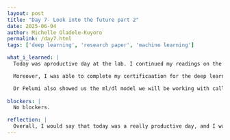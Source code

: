 ```yaml
---
layout: post
title: "Day 7- Look into the future part 2"
date: 2025-06-04
author: Michelle Oladele-Kuyoro
permalink: /day7.html
tags: ['deep learning', 'research paper', 'machine learning']

what_i_learned: |
  Today was aproductive day at the lab. I continued my readings on the research papers provided by our graduate mentor, Dr. Pelumi, and I was given the task of writing a 3-4 page summary on the notes i took while reading the paper. it is to be truned in before the end of this week. When I am done with the summary paper, I will meet with my group members to discuss the common denominator or problem in the papers that we have all read. This marks the beginning of our project where we have to develop a pipeline for the upcoming work. 

  Moreover, I was able to complete my certificaation for the deep learning course that I had beun to learn this week. I learned a lot of new words and concepts such as , underfitting and over fitting, the purpose of a batch normalization, epochs, binary cross entropy, dropout, and much more. I was also able to begin the next course on Computer Vision, and I have managed to complete 2 topics so far, I hope to continue learning more on this tommorrow. 

  Dr Pelumi also showed us the ml/dl model we will be working with called, MobilenetV2, as well as the other models we will be building an ensemble on: densenet121, and effficientB0. Although it is unknown if we will expand the models that we will be using, these three are what out project will be based around on.
  
blockers: |
  No blockers.

reflection: |
  Overall, I would say that today was a really productive day, and I was able to learn a lot of new topics, concepts, and words that i was not familiar with. Although these are very new concepts to me, I hope that my continuation into these topics will expand my knowlede of Deep learning models. So far, I would say that learning about machine learning, deep learing and computer vision concepts has been fun overall, and I am looking forward to many more of the things my group and I will accomplish in the upcoming weeks
---
```

